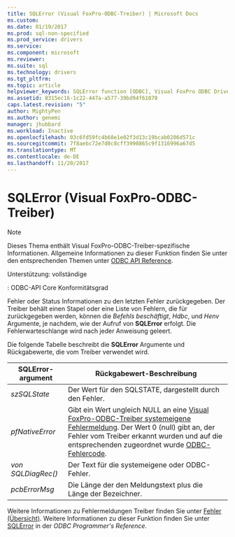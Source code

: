 ```yaml
---
title: SQLError (Visual FoxPro-ODBC-Treiber) | Microsoft Docs
ms.custom: 
ms.date: 01/19/2017
ms.prod: sql-non-specified
ms.prod_service: drivers
ms.service: 
ms.component: microsoft
ms.reviewer: 
ms.suite: sql
ms.technology: drivers
ms.tgt_pltfrm: 
ms.topic: article
helpviewer_keywords: SQLError function [ODBC], Visual FoxPro ODBC Driver
ms.assetid: 8315ec16-1c22-447a-a577-39bd94f61070
caps.latest.revision: "5"
author: MightyPen
ms.author: genemi
manager: jhubbard
ms.workload: Inactive
ms.openlocfilehash: 03c6fd59fc4b60e1e02f3d13c19bcab0206d571c
ms.sourcegitcommit: 7f8aebc72e7d0c8cff3990865c9f1316996a67d5
ms.translationtype: MT
ms.contentlocale: de-DE
ms.lasthandoff: 11/20/2017
---
```

# <a name="sqlerror-visual-foxpro-odbc-driver"></a>SQLError (Visual FoxPro-ODBC-Treiber)
> [!NOTE]  
>  Dieses Thema enthält Visual FoxPro-ODBC-Treiber-spezifische Informationen. Allgemeine Informationen zu dieser Funktion finden Sie unter den entsprechenden Themen unter [ODBC API Reference](../../odbc/reference/syntax/odbc-api-reference.md).  
  
 Unterstützung: vollständige  
  
 : ODBC-API Core Konformitätsgrad  
  
 Fehler oder Status Informationen zu den letzten Fehler zurückgegeben. Der Treiber behält einen Stapel oder eine Liste von Fehlern, die für zurückgegeben werden, können die *Befehls beschäftigt*, *Hdbc*, und *Henv* Argumente, je nachdem, wie der Aufruf von **SQLError**  erfolgt. Die Fehlerwarteschlange wird nach jeder Anweisung geleert.  
  
 Die folgende Tabelle beschreibt die **SQLError** Argumente und Rückgabewerte, die vom Treiber verwendet wird.  
  
|SQLError-argument|Rückgabewert-Beschreibung|  
|-----------------------|------------------------------|  
|*szSQLState*|Der Wert für den SQLSTATE, dargestellt durch den Fehler.|  
|*pfNativeError*|Gibt ein Wert ungleich NULL an eine [Visual FoxPro-ODBC-Treiber systemeigene Fehlermeldung](../../odbc/microsoft/visual-foxpro-odbc-driver-native-error-messages.md). Der Wert 0 (null) gibt an, der Fehler vom Treiber erkannt wurden und auf die entsprechenden zugeordnet wurde [ODBC-Fehlercode](../../odbc/microsoft/odbc-error-codes-visual-foxpro-odbc-driver.md).|  
|*von SQLDiagRec()*|Der Text für die systemeigene oder ODBC-Fehler.|  
|*pcbErrorMsg*|Die Länge der den Meldungstext plus die Länge der Bezeichner.|  
  
 Weitere Informationen zu Fehlermeldungen Treiber finden Sie unter [Fehler (Übersicht)](../../odbc/microsoft/error-messages-visual-foxpro-odbc-driver.md). Weitere Informationen zu dieser Funktion finden Sie unter [SQLError](../../odbc/reference/syntax/sqlerror-function.md) in der *ODBC Programmer's Reference*.
